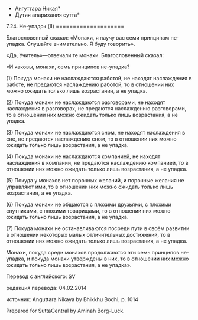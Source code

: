 * Ангуттара Никая*
* Дутия апарихания сутта*

7\.24\. Не\-упадок \(II\)
\=\=\=\=\=\=\=\=\=\=\=\=\=\=\=\=\=\=\=\=

Благословенный сказал: «Монахи, я научу вас семи принципам не\-упадка\. Слушайте внимательно\. Я буду говорить»\.

«Да, Учитель»—отвечали те монахи\. Благословенный сказал:

«И каковы, монахи, семь принципов не\-упадка?

\(1\) Покуда монахи не наслаждаются работой, не находят наслаждения в работе, не предаются наслаждению работой, то в отношении них можно ожидать только лишь возрастания, а не упадка\.

\(2\) Покуда монахи не наслаждаются разговорами, не находят наслаждения в разговорах, не предаются наслаждению разговорами, то в отношении них можно ожидать только лишь возрастания, а не упадка\.

\(3\) Покуда монахи не наслаждаются сном, не находят наслаждения в сне, не предаются наслаждению сном, то в отношении них можно ожидать только лишь возрастания, а не упадка\.

\(4\) Покуда монахи не наслаждаются компанией, не находят наслаждения в компании, не предаются наслаждению компанией, то в отношении них можно ожидать только лишь возрастания, а не упадка\.

\(5\) Покуда у монахов нет порочных желаний, и порочные желания не управляют ими, то в отношении них можно ожидать только лишь возрастания, а не упадка\.

\(6\) Покуда монахи не общаются с плохими друзьями, с плохими спутниками, с плохими товарищами, то в отношении них можно ожидать только лишь возрастания, а не упадка\.

\(7\) Покуда монахи не останавливаются посреди пути в своём развитии в отношении некоторых малых отличительных достижений, то в отношении них можно ожидать только лишь возрастания, а не упадка\.

Монахи, покуда среди монахов продолжаются эти семь принципов не\-упадка, и покуда монахи утверждены в них, то в отношении них можно ожидать только лишь возрастания, а не упадка»\.

Перевод с английского: SV

редакция перевода: 04\.02\.2014

источник: Anguttara Nikaya by Bhikkhu Bodhi, p\. 1014

Prepared for SuttaCentral by Aminah Borg\-Luck\.